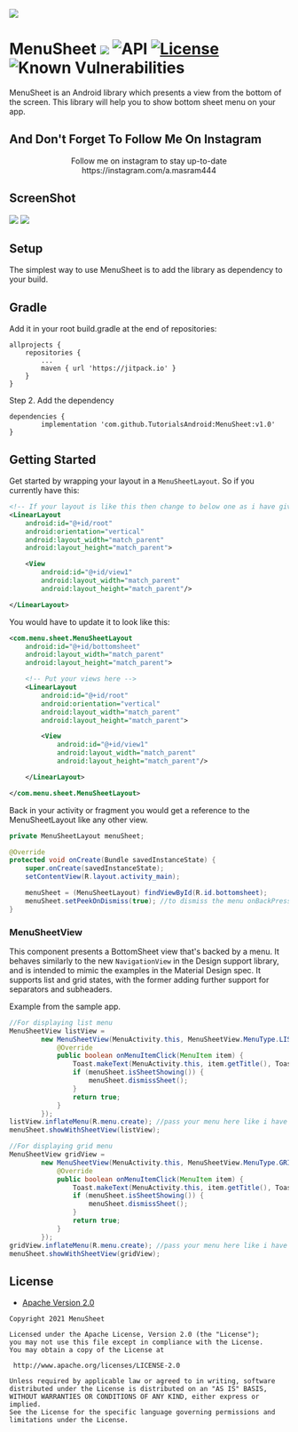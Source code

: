 ![](https://github.com/TutorialsAndroid/MenuSheet/blob/main/sample/src/main/res/mipmap-xxhdpi/ic_launcher.png)

# MenuSheet [![](https://jitpack.io/v/TutorialsAndroid/MenuSheet.svg)](https://jitpack.io/#TutorialsAndroid/MenuSheet) ![API](https://img.shields.io/badge/API-14%2B-red.svg?style=flat) [![License](https://img.shields.io/badge/License-Apache%202.0-green.svg)](https://opensource.org/licenses/Apache-2.0) ![Known Vulnerabilities](https://snyk.io/test/github/TutorialsAndroid/MenuSheet/badge.svg)

MenuSheet is an Android library which presents a view from the bottom of the screen. This library will help you to show bottom sheet menu on your app.

## And Don't Forget To Follow Me On Instagram

<p align="center">Follow me on instagram to stay up-to-date https://instagram.com/a.masram444

## ScreenShot
![](https://github.com/TutorialsAndroid/MenuSheet/blob/main/screenshot/Screenshot_1615727481r1.png)
![](https://github.com/TutorialsAndroid/MenuSheet/blob/main/screenshot/Screenshot_1615727486r1.png)

## Setup
The simplest way to use MenuSheet is to add the library as dependency to your build.

## Gradle

Add it in your root build.gradle at the end of repositories:

    allprojects {
        repositories {
            ...
            maven { url 'https://jitpack.io' }
        }
    }

Step 2. Add the dependency

    dependencies {
            implementation 'com.github.TutorialsAndroid:MenuSheet:v1.0'
    }

## Getting Started

Get started by wrapping your layout in a `MenuSheetLayout`. So if you currently have this:

```xml
<!-- If your layout is like this then change to below one as i have given -->
<LinearLayout
    android:id="@+id/root"
    android:orientation="vertical"
    android:layout_width="match_parent"
    android:layout_height="match_parent">

    <View
        android:id="@+id/view1"
        android:layout_width="match_parent"
        android:layout_height="match_parent"/>

</LinearLayout>
```

You would have to update it to look like this:

```xml
<com.menu.sheet.MenuSheetLayout
    android:id="@+id/bottomsheet"
    android:layout_width="match_parent"
    android:layout_height="match_parent">

    <!-- Put your views here -->
    <LinearLayout
        android:id="@+id/root"
        android:orientation="vertical"
        android:layout_width="match_parent"
        android:layout_height="match_parent">

        <View
            android:id="@+id/view1"
            android:layout_width="match_parent"
            android:layout_height="match_parent"/>

    </LinearLayout>

</com.menu.sheet.MenuSheetLayout>
```

Back in your activity or fragment you would get a reference to the MenuSheetLayout like any other view.

```java
private MenuSheetLayout menuSheet;

@Override
protected void onCreate(Bundle savedInstanceState) {
    super.onCreate(savedInstanceState);
    setContentView(R.layout.activity_main);

    menuSheet = (MenuSheetLayout) findViewById(R.id.bottomsheet);
    menuSheet.setPeekOnDismiss(true); //to dismiss the menu onBackPress
}  
```

### MenuSheetView

This component presents a BottomSheet view that's backed by a menu. It behaves similarly to the new `NavigationView` in the Design support library, and is intended to mimic the examples in the Material Design spec. It supports list and grid states, with the former adding further support for separators and subheaders.

Example from the sample app.

```java
//For displaying list menu
MenuSheetView listView =
        new MenuSheetView(MenuActivity.this, MenuSheetView.MenuType.LIST, "Create...", new MenuSheetView.OnMenuItemClickListener() {
            @Override
            public boolean onMenuItemClick(MenuItem item) {
                Toast.makeText(MenuActivity.this, item.getTitle(), Toast.LENGTH_SHORT).show();
                if (menuSheet.isSheetShowing()) {
                    menuSheet.dismissSheet();
                }
                return true;
            }
        });
listView.inflateMenu(R.menu.create); //pass your menu here like i have pass R.menu.create
menuSheet.showWithSheetView(listView);

//For displaying grid menu
MenuSheetView gridView =
        new MenuSheetView(MenuActivity.this, MenuSheetView.MenuType.GRID, "Create...", new MenuSheetView.OnMenuItemClickListener() {
            @Override
            public boolean onMenuItemClick(MenuItem item) {
                Toast.makeText(MenuActivity.this, item.getTitle(), Toast.LENGTH_SHORT).show();
                if (menuSheet.isSheetShowing()) {
                    menuSheet.dismissSheet();
                }
                return true;
            }
        });
gridView.inflateMenu(R.menu.create); //pass your menu here like i have pass R.menu.create
menuSheet.showWithSheetView(gridView);
```

 ## License

* [Apache Version 2.0](http://www.apache.org/licenses/LICENSE-2.0.html)

```
Copyright 2021 MenuSheet

Licensed under the Apache License, Version 2.0 (the "License");
you may not use this file except in compliance with the License.
You may obtain a copy of the License at

 http://www.apache.org/licenses/LICENSE-2.0

Unless required by applicable law or agreed to in writing, software
distributed under the License is distributed on an "AS IS" BASIS,
WITHOUT WARRANTIES OR CONDITIONS OF ANY KIND, either express or implied.
See the License for the specific language governing permissions and
limitations under the License.